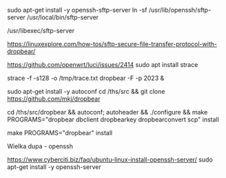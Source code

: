 
sudo apt-get install -y openssh-sftp-server
ln -sf /usr/lib/openssh/sftp-server /usr/local/bin/sftp-server

/usr/libexec/sftp-server


https://linuxexplore.com/how-tos/sftp-secure-file-transfer-protocol-with-dropbear/

https://github.com/openwrt/luci/issues/2414
sudo apt install strace

strace -f -s128 -o /tmp/trace.txt  dropbear -F -p 2023 &

sudo apt-get install -y autoconf
cd /ths/src && git clone https://github.com/mkj/dropbear

cd /ths/src/dropbear && autoconf; autoheader && ./configure && make PROGRAMS="dropbear dbclient dropbearkey dropbearconvert scp" install

make PROGRAMS="dropbear" install

Wielka dupa - openssh

https://www.cyberciti.biz/faq/ubuntu-linux-install-openssh-server/
sudo apt-get install -y openssh-server

